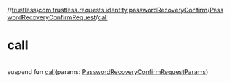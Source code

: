 //[trustless](../../../index.md)/[com.trustless.requests.identity.passwordRecoveryConfirm](../index.md)/[PasswordRecoveryConfirmRequest](index.md)/[call](call.md)

# call

\
suspend fun [call](call.md)(params: [PasswordRecoveryConfirmRequestParams](../-password-recovery-confirm-request-params/index.md))
